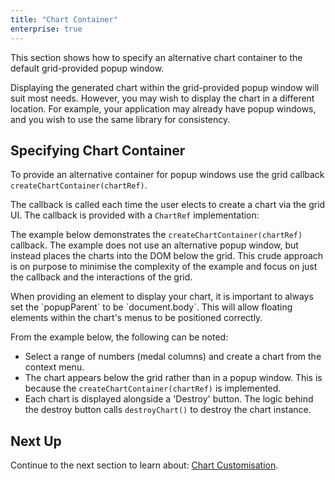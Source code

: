 ```yaml
---
title: "Chart Container"
enterprise: true
---
```


This section shows how to specify an alternative chart container to the default grid-provided popup window.

Displaying the generated chart within the grid-provided popup window will suit most needs. However, you may wish to 
display the chart in a different location. For example, your application may already have popup windows, and you wish
to use the same library for consistency.

## Specifying Chart Container

To provide an alternative container for popup windows use the grid callback `createChartContainer(chartRef)`.

<api-documentation source='grid-options/properties.json' section='charts' names='["createChartContainer"]'></api-documentation>

The callback is called each time the user elects to create a chart via the grid UI. The callback is provided with a `ChartRef` implementation:

<interface-documentation interfaceName='ChartRef'></interface-documentation>

The example below demonstrates the `createChartContainer(chartRef)` callback. The example does not use an alternative 
popup window, but instead places the charts into the DOM below the grid. This crude approach is on purpose to minimise 
the complexity of the example and focus on just the callback and the interactions of the grid.

<note>
When providing an element to display your chart, it is important to always set the `popupParent` to be `document.body`. This will allow floating elements within the chart's menus to be positioned correctly.
</note>

From the example below, the following can be noted:

- Select a range of numbers (medal columns) and create a chart from the context menu.
- The chart appears below the grid rather than in a popup window. This is because the `createChartContainer(chartRef)` is implemented.
- Each chart is displayed alongside a 'Destroy' button. The logic behind the destroy button calls `destroyChart()` to destroy the chart instance.

<grid-example title='Provided Container' name='provided-container' type='generated' options='{ "exampleHeight": 750, "enterprise": true,  "modules": ["clientside", "menu", "charts"] }'></grid-example>

## Next Up

Continue to the next section to learn about: [Chart Customisation](/integrated-charts-customisation/).

